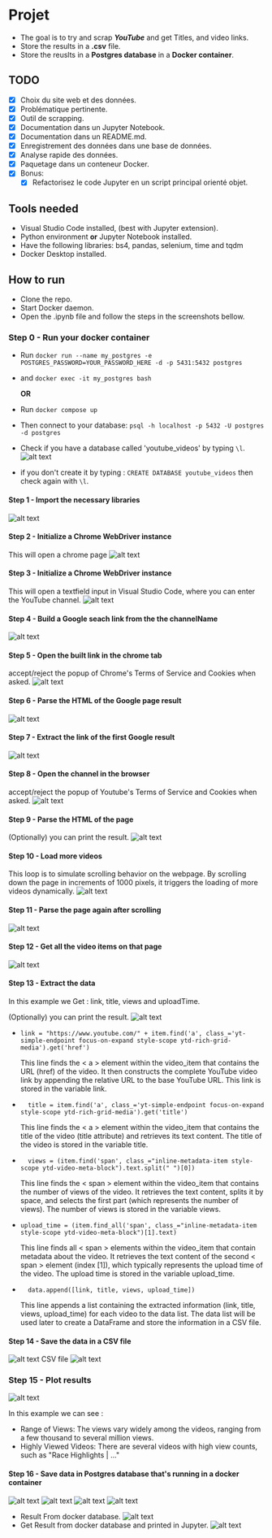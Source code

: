 # Projet
* The goal is to try and scrap ***YouTube*** and get Titles, and video links.
* Store the results in a **.csv** file.
* Store the reuslts in a **Postgres database** in a **Docker container**.

## TODO
- [x] Choix du site web et des données.
- [x] Problématique pertinente.
- [x] Outil de scrapping.
- [x] Documentation dans un Jupyter Notebook.
- [x] Documentation dans un README.md.
- [x] Enregistrement des données dans une base de données.
- [x] Analyse rapide des données.
- [x] Paquetage dans un conteneur Docker.
- [x] Bonus:
  - [x] Refactorisez le code Jupyter en un script principal orienté objet.

## Tools needed
* Visual Studio Code installed, (best with Jupyter extension).
* Python environment **or** Jupyter Notebook installed.
* Have the following libraries: bs4, pandas, selenium, time and tqdm
* Docker Desktop installed.

## How to run 
* Clone the repo.
* Start Docker daemon.
* Open the .ipynb file and follow the steps in the screenshots bellow.

### Step 0 - Run your docker container
* Run ``` docker run --name my_postgres -e POSTGRES_PASSWORD=YOUR_PASSWORD_HERE -d -p 5431:5432 postgres ```
* and ``` docker exec -it my_postgres bash ```

  **OR** 

* Run ``` docker compose up ```

* Then connect to your database: ``` psql -h localhost -p 5432 -U postgres -d postgres ```
* Check if you have a database called 'youtube_videos' by typing ``` \l ```. ![alt text](/showcase/db.png)
* if you don't create it by typing : ``` CREATE DATABASE youtube_videos ``` then check again with ``` \l ```.

#### Step 1 - Import the necessary libraries
![alt text](/showcase/step1.png)

#### Step 2 - Initialize a Chrome WebDriver instance
This will open a chrome page
![alt text](/showcase/step2.png)

#### Step 3 - Initialize a Chrome WebDriver instance
This will open a textfield input in Visual Studio Code, where you can enter the YouTube channel.
![alt text](/showcase/step3.png)

#### Step 4 - Build a Google seach link from the the channelName
![alt text](/showcase/step4.png)

#### Step 5 - Open the built link in the chrome tab
accept/reject the popup of Chrome's Terms of Service and Cookies when asked.
![alt text](/showcase/step5.png)

#### Step 6 - Parse the HTML of the Google page result
![alt text](/showcase/step6.png)

#### Step 7 - Extract the link of the first Google result
![alt text](/showcase/step7.png)

#### Step 8 - Open the channel in the browser
accept/reject the popup of Youtube's Terms of Service and Cookies when asked.
![alt text](/showcase/step8.png)

#### Step 9 - Parse the HTML of the page
(Optionally) you can print the result.
![alt text](/showcase/step9.png) 

#### Step 10 - Load more videos
This loop is to simulate scrolling behavior on the webpage. By scrolling down the page in increments of 1000 pixels, it triggers the loading of more videos dynamically.
![alt text](/showcase/step10.gif)

#### Step 11 - Parse the page again after scrolling
![alt text](/showcase/step11.png)

#### Step 12 - Get all the video items on that page
![alt text](/showcase/step12.png)

#### Step 13 - Extract the data 
In this example we Get : link, title, views and uploadTime.

(Optionally) you can print the result.
![alt text](/showcase/step13.png)
* ```
  link = "https://www.youtube.com/" + item.find('a', class_='yt-simple-endpoint focus-on-expand style-scope ytd-rich-grid-media').get('href')
  ```
  This line finds the < a > element within the video_item that contains the URL (href) of the video. It then constructs the complete YouTube video link by appending the relative URL to the base YouTube URL. This link is stored in the variable link. 

* ```
    title = item.find('a', class_='yt-simple-endpoint focus-on-expand style-scope ytd-rich-grid-media').get('title')
  ```
   This line finds the < a > element within the video_item that contains the title of the video (title attribute) and retrieves its text content. The title of the video is stored in the variable title.

* ```
    views = (item.find('span', class_="inline-metadata-item style-scope ytd-video-meta-block").text.split(" ")[0])
  ```
  This line finds the < span > element within the video_item that contains the number of views of the video. It retrieves the text content, splits it by space, and selects the first part (which represents the number of views). The number of views is stored in the variable views.

* ```
  upload_time = (item.find_all('span', class_="inline-metadata-item style-scope ytd-video-meta-block")[1].text)
  ```
  This line finds all < span > elements within the video_item that contain metadata about the video. It retrieves the text content of the second < span > element (index [1]), which typically represents the upload time of the video. The upload time is stored in the variable upload_time.

* ```
    data.append([link, title, views, upload_time])
  ```
  This line appends a list containing the extracted information (link, title, views, upload_time) for each video to the data list. The data list will be used later to create a DataFrame and store the information in a CSV file.

#### Step 14 - Save the data in a CSV file
![alt text](/showcase/step14.png)
CSV file 
![alt text](/showcase/step14_1.png)

### Step 15 - Plot results

![alt text](/showcase/step15.png)

In this example we can see : 
* Range of Views: The views vary widely among the videos, ranging from a few thousand to several million views. 
* Highly Viewed Videos: There are several videos with high view counts, such as "Race Highlights | ..."

#### Step 16 - Save data in Postgres database that's running in a docker container

![alt text](/showcase/step16_1.png) 
![alt text](/showcase/step16_2.png)
![alt text](/showcase/step16_3.png)
![alt text](/showcase/step16_4.png)

- Result From docker database.
![alt text](/showcase/step16_5.png)
- Get Result from docker database and printed in Jupyter.
![alt text](/showcase/step16_6.png)

